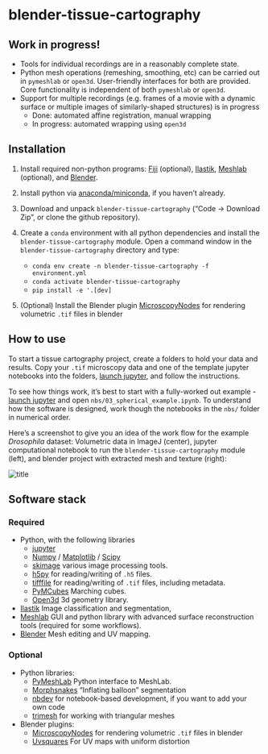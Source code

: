 # blender-tissue-cartography


<!-- WARNING: THIS FILE WAS AUTOGENERATED! DO NOT EDIT! -->

## Work in progress!

- Tools for individual recordings are in a reasonably complete state.
- Python mesh operations (remeshing, smoothing, etc) can be carried out
  in `pymeshlab` or `open3d`. User-friendly interfaces for both are
  provided. Core functionality is independent of both `pymeshlab` or
  `open3d`.
- Support for multiple recordings (e.g. frames of a movie with a dynamic
  surface or multiple images of similarly-shaped structures) is in
  progress
  - Done: automated affine registration, manual wrapping
  - In progress: automated wrapping using `open3d`

## Installation

1.  Install required non-python programs: [Fiji](https://fiji.sc/)
    (optional), [Ilastik](https://www.ilastik.org/),
    [Meshlab](https://www.meshlab.net/) (optional), and
    [Blender](https://www.blender.org/).

2.  Install python via
    [anaconda/miniconda](https://docs.anaconda.com/miniconda/miniconda-install/),
    if you haven’t already.

3.  Download and unpack `blender-tissue-cartography` (“Code -\> Download
    Zip”, or clone the github repository).

4.  Create a `conda` environment with all python dependencies and
    install the `blender-tissue-cartography` module. Open a command
    window in the `blender-tissue-cartography` directory and type:

    - `conda env create -n blender-tissue-cartography -f environment.yml`
    - `conda activate blender-tissue-cartography`
    - `pip install -e '.[dev]`

5.  (Optional) Install the Blender plugin
    [MicroscopyNodes](https://github.com/oanegros/MicroscopyNodes) for
    rendering volumetric `.tif` files in blender

## How to use

To start a tissue cartography project, create a folders to hold your
data and results. Copy your `.tif` microscopy data and one of the
template jupyter notebooks into the folders, [launch
jupyter](https://docs.jupyter.org/en/latest/running.html), and follow
the instructions.

To see how things work, it’s best to start with a fully-worked out
example - [launch
jupyter](https://docs.jupyter.org/en/latest/running.html) and open
`nbs/03_spherical_example.ipynb`. To understand how the software is
designed, work though the notebooks in the `nbs/` folder in numerical
order.

Here’s a screenshot to give you an idea of the work flow for the example
*Drosophila* dataset: Volumetric data in ImageJ (center), jupyter
computational notebook to run the `blender-tissue-cartography` module
(left), and blender project with extracted mesh and texture (right):

![title](screenshot_readme.png)

## Software stack

### Required

- Python, with the following libraries
  - [jupyter](https://jupyter.org/)
  - [Numpy](https://numpy.org/) / [Matplotlib](https://matplotlib.org/)
    / [Scipy](https://scipy.org/)
  - [skimage](https://scikit-image.org) various image processing tools.
  - [h5py](https://www.h5py.org/) for reading/writing of `.h5` files.
  - [tifffile](https://github.com/cgohlke/tifffile/) for reading/writing
    of `.tif` files, including metadata.
  - [PyMCubes](https://github.com/pmneila/PyMCubes) Marching cubes.
  - [Open3d](https://www.open3d.org) 3d geometry library.
- [Ilastik](https://www.ilastik.org/) Image classification and
  segmentation,
- [Meshlab](https://www.meshlab.net/) GUI and python library with
  advanced surface reconstruction tools (required for some workflows).
- [Blender](https://www.blender.org/) Mesh editing and UV mapping.

### Optional

- Python libraries:
  - [PyMeshLab](https://pymeshlab.readthedocs.io/en/latest/index.html)
    Python interface to MeshLab.
  - [Morphsnakes](https://github.com/pmneila/morphsnakes) “Inflating
    balloon” segmentation
  - [nbdev](https://nbdev.fast.ai/tutorials/tutorial.html) for
    notebook-based development, if you want to add your own code
  - [trimesh](https://trimesh.org/) for working with triangular meshes
- Blender plugins:
  - [MicroscopyNodes](https://github.com/oanegros/MicroscopyNodes) for
    rendering volumetric `.tif` files in blender
  - [Uvsquares](https://github.com/Radivarig/UvSquares) For UV maps with
    uniform distortion
